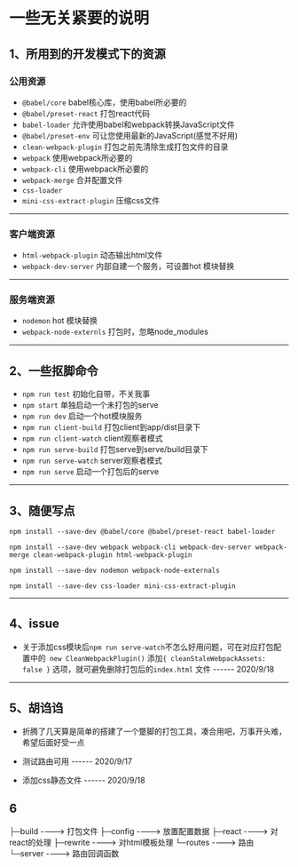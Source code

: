 # 一些无关紧要的说明

## 1、所用到的开发模式下的资源

### 公用资源

* `@babel/core` babel核心库，使用babel所必要的
* `@babel/preset-react` 打包react代码
* `babel-loader`  允许使用babel和webpack转换JavaScript文件
* `@babel/preset-env` 可让您使用最新的JavaScript(感觉不好用)
* `clean-webpack-plugin` 打包之前先清除生成打包文件的目录
* `webpack` 使用webpack所必要的
* `webpack-cli` 使用webpack所必要的
* `webpack-merge` 合并配置文件
* `css-loader` 
* `mini-css-extract-plugin` 压缩css文件

------

### 客户端资源

* `html-webpack-plugin` 动态输出html文件
* `webpack-dev-server` 内部自建一个服务，可设置hot 模块替换

------

### 服务端资源
* `nodemon` hot 模块替换
* `webpack-node-externls`  打包时，忽略node_modules

------



## 2、一些抠脚命令

* `npm run test` 初始化自带，不关我事
* `npm start` 单独启动一个未打包的serve
* `npm run dev` 启动一个hot模块服务
* `npm run client-build` 打包client到app/dist目录下
* `npm run client-watch` client观察者模式
* `npm run serve-build` 打包serve到serve/build目录下
* `npm run serve-watch` server观察者模式
* `npm run serve` 启动一个打包后的serve

------



## 3、随便写点

`npm install --save-dev @babel/core @babel/preset-react babel-loader ` 

`npm install --save-dev webpack webpack-cli webpack-dev-server webpack-merge clean-webpack-plugin html-webpack-plugin` 

`npm install --save-dev nodemon webpack-node-externals` 

`npm install --save-dev css-loader mini-css-extract-plugin` 

------



## 4、issue

* 关于添加css模块后`npm run serve-watch`不怎么好用问题，可在对应打包配置中的` new CleanWebpackPlugin()` 添加`{ cleanStaleWebpackAssets: false }` 选项，就可避免删除打包后的`index.html` 文件 	------ 2020/9/18

------



## 5、胡诌诌

* 折腾了几天算是简单的搭建了一个蹩脚的打包工具，凑合用吧，万事开头难，希望后面好受一点

* 测试路由可用 ------ 2020/9/17

* 添加css静态文件 ------ 2020/9/18




## 6

├─build ----> 打包文件
├─config ----> 放置配置数据
├─react ----> 对react的处理
├─rewrite ----> 对html模板处理
└─routes ----> 路由
    └─server ----> 路由回调函数